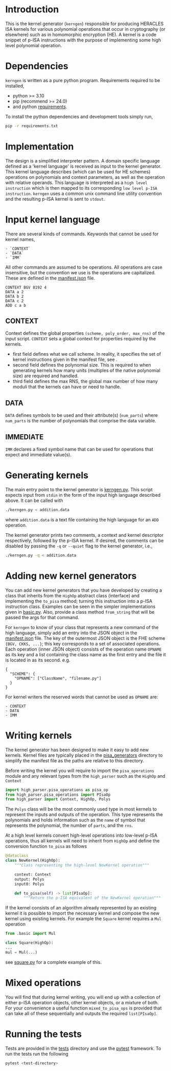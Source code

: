 # Introduction

This is the kernel generator (`kerngen`) responsible for producing HERACLES ISA
kernels for various polynomial operations that occur in cryptography (or
elsewhere) such as in homomorphic encryption (HE). A kernel is a code snippet
of p-ISA instructions with the purpose of implementing some high level
polynomial operation.


# Dependencies
`kerngen` is written as a pure python program. Requirements required to be
installed,

- python >= 3.10
- pip (recommend >= 24.0)
- and python [requirements](./requirements.txt).

To install the python dependencies and development tools simply run,

```bash
pip -r requirements.txt
```


# Implementation

The design is a simplified interpreter pattern. A domain specific language
defined as a 'kernel language' is received as input to the kernel generator.
This kernel language describes (which can be used for HE schemes) operations
on polynomials and context parameters, as well as the operation with relative
operands. This language is interpreted as a `high level instruction` which is
then mapped to its corresponding `low level p-ISA instruction`. `kerngen` uses
a common unix command line utility convention and the resulting p-ISA kernel is
sent to `stdout`.


# Input kernel language

There are several kinds of commands. Keywords that cannot be used for kernel
names,
```
- `CONTEXT`
- `DATA`
- `IMM`
```

All other commands are assumed to be operations. All operations are case
insensitive, but the convention we use is the operations are capitalized. These
are defined in the [manifest.json](./pisa_generators/manifest.json) file.
```
CONTEXT BGV 8192 4
DATA a 2
DATA b 2
DATA c 2
ADD c a b
```

## CONTEXT
Context defines the global properties `(scheme, poly_order, max_rns)` of the
input script.
`CONTEXT` sets a global context for properties required by the kernels.
- first field defines what we call scheme. In reality, it specifies the set of
kernel instructions given in the manifest file, see []().
- second field defines the polynomial size. This is required to when generating
kernels how many units (multiples of the native polynomial size) are required
and handled.
- third field defines the max RNS, the global max number of how many moduli that
the kernels can have or need to handle.

## DATA
`DATA` defines symbols to be used and their attribute(s) (`num_parts`) where
`num_parts` is the number of polynomials that comprise the data variable.

## IMMEDIATE
`IMM` declares a fixed symbol name that can be used for operations that
expect and immediate value(s).


# Generating kernels

The main entry point to the kernel generator is [kerngen.py](kerngen.py). This
script expects input from `stdin` in the form of the input high language
described above. It can be called with
```bash
./kerngen.py < addition.data
```
where `addition.data` is a text file containing the high language for an `ADD`
operation.

The kernel generator prints two comments, a context and kernel descriptor
respectively, followed by the p-ISA kernel. If desired, the comments can be
disabled by passing the `-q` or `--quiet` flag to the kernel generator, i.e.,
```bash
./kerngen.py -q < addition.data
```


# Adding new kernel generators

You can add new kernel generators that you have developed by creating a class
that inherits from the `HighOp` abstract class (interface) and implementing the
`to_pisa` method; turning this instruction into a p-ISA instruction class.
Examples can be seen in the simpler implementations given in
[basic.py](./pisa_generators/basic.py). Also, provide a class method
`from_string` that will be passed the args for that command.

For `kerngen` to know of your class that represents a new command of the high
language, simply add an entry into the JSON object in the
[manifest.json](./pisa_generators/manifest.json) file. The key of the outermost
JSON object is the FHE scheme `{BGV, CKKS, ...}`; this key corresponds to a set
of associated operations. Each operation (inner JSON object) consists of the
operation name `OPNAME` as its key and a list containing the class name as the
first entry and the file it is located in as its second. e.g.
```
{
  "SCHEME": {
    "OPNAME": ["ClassName", "filename.py"]
  }
}
```

For kernel writers the reserved words that cannot be used as `OPNAME` are:
```
- CONTEXT
- DATA
- IMM
```


# Writing kernels

The kernel generator has been designed to make it easy to add new kernels.
Kernel files are typically placed in the [pisa_generators](./pisa_generators)
directory to simplify the manifest file as the paths are relative to this
directory.

Before writing the kernel you will require to import the `pisa_operations`
module and any relevant types from the `high_parser` such as the `HighOp` and
`Context`
```python
import high_parser.pisa_operations as pisa_op
from high_parser.pisa_operations import PIsaOp
from high_parser import Context, HighOp, Polys
```

The `Polys` class will be the most commonly used type in most kernels to
represent the inputs and outputs of the operation. This type represents the
polynomials and holds information such as the `name` of symbol that represents
the polynomial, the number of `parts`, and the `rns`.

At a high level kernels convert high-level operations into low-level p-ISA
operations, thus all kernels will need to inherit from `HighOp` and define the
conversion function `to_pisa` as follows
```python
@dataclass
class NewKernel(HighOp):
    """Class representing the high-level NewKernel operation"""

    context: Context
    output: Polys
    input0: Polys

    def to_pisa(self) -> list[PIsaOp]:
        """Return the p-ISA equivalent of the NewKernel operation"""
```

If the kernel consists of an algorithm already represented by an existing
kernel it is possible to import the necessary kernel and compose the new kernel
using existing kernels. For example the `Square` kernel requires a `Mul`
operation
```python
from .basic import Mul

class Square(HighOp):
...
mul = Mul(...)
```
see [square.py](./pisa_generators/square.py) for a complete example of this.

# Mixed operations
You will find that during kernel writing, you will end up with a collection of
either p-ISA operation objects, other kernel objects, or a mixture of both. For
your convenience a useful function `mixed_to_pisa_ops` is provided that can
take all of these sequentially and outputs the required `list[PIsaOp]`.


# Running the tests
Tests are provided in the [tests](./tests) directory and use the
[pytest](https://pypi.org/project/pytest/) framework. To run the tests run the
following
```bash
pytest <test-directory>
```

